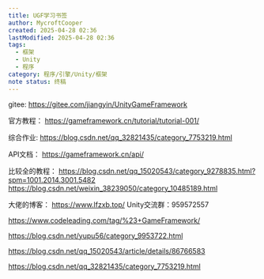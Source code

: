```yaml
---
title: UGF学习书签
author: MycroftCooper
created: 2025-04-28 02:36
lastModified: 2025-04-28 02:36
tags:
  - 框架
  - Unity
  - 程序
category: 程序/引擎/Unity/框架
note status: 终稿
---
```



gitee:
https://gitee.com/jiangyin/UnityGameFramework

官方教程：
https://gameframework.cn/tutorial/tutorial-001/

综合作业:
https://blog.csdn.net/qq_32821435/category_7753219.html

API文档：
https://gameframework.cn/api/

比较全的教程：
https://blog.csdn.net/qq_15020543/category_9278835.html?spm=1001.2014.3001.5482
https://blog.csdn.net/weixin_38239050/category_10485189.html

大佬的博客：
https://www.lfzxb.top/
Unity交流群：959572557

https://www.codeleading.com/tag/%23+GameFramework/

https://blog.csdn.net/yupu56/category_9953722.html

https://blog.csdn.net/qq_15020543/article/details/86766583

https://blog.csdn.net/qq_32821435/category_7753219.html
